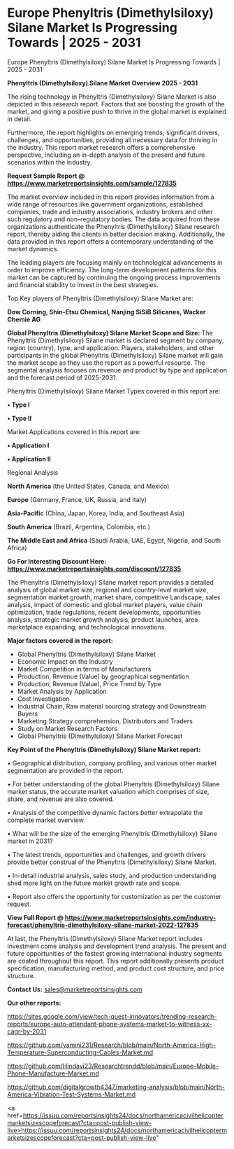 # Europe Phenyltris (Dimethylsiloxy) Silane Market Is Progressing Towards | 2025 - 2031
Europe Phenyltris (Dimethylsiloxy) Silane Market Is Progressing Towards | 2025 - 2031

<Strong> Phenyltris (Dimethylsiloxy) Silane Market Overview 2025 - 2031</strong>

The rising technology in Phenyltris (Dimethylsiloxy) Silane Market is also depicted in this research report. Factors that are boosting the growth of the market, and giving a positive push to thrive in the global market is explained in detail.

Furthermore, the report highlights on emerging trends, significant drivers, challenges, and opportunities, providing all necessary data for thriving in the industry. This report market research offers a comprehensive perspective, including an in-depth analysis of the present and future scenarios within the industry.

<strong>Request Sample Report @ <a href=https://www.marketreportsinsights.com/sample/127835>https://www.marketreportsinsights.com/sample/127835</a></strong>

The market overview included in this report provides information from a wide range of resources like government organizations, established companies, trade and industry associations, industry brokers and other such regulatory and non-regulatory bodies. The data acquired from these organizations authenticate the Phenyltris (Dimethylsiloxy) Silane research report, thereby aiding the clients in better decision making. Additionally, the data provided in this report offers a contemporary understanding of the market dynamics.

The leading players are focusing mainly on technological advancements in order to improve efficiency. The long-term development patterns for this market can be captured by continuing the ongoing process improvements and financial stability to invest in the best strategies.

Top Key players of Phenyltris (Dimethylsiloxy) Silane Market are:

<strong>Dow Corning, Shin-Etsu Chemical, Nanjing SiSiB Silicanes, Wacker Chemie AG</strong>

<strong><b>Global Phenyltris (Dimethylsiloxy) Silane Market Scope and Size:</b></strong>
The Phenyltris (Dimethylsiloxy) Silane market is declared segment by company, region (country), type, and application. Players, stakeholders, and other participants in the global Phenyltris (Dimethylsiloxy) Silane market will gain the market scope as they use the report as a powerful resource. The segmental analysis focuses on revenue and product by type and application and the forecast period of 2025-2031.

Phenyltris (Dimethylsiloxy) Silane Market Types covered in this report are:

<strong>• Type I

• Type II</strong>

Market Applications covered in this report are:

<strong>• Application I

• Application II</strong> 

Regional Analysis

<strong>North America</strong> (the United States, Canada, and Mexico)

<strong>Europe</strong> (Germany, France, UK, Russia, and Italy)

<strong>Asia-Pacific</strong> (China, Japan, Korea, India, and Southeast Asia)

<strong>South America</strong> (Brazil, Argentina, Colombia, etc.)

<strong>The Middle East and Africa</strong> (Saudi Arabia, UAE, Egypt, Nigeria, and South Africa)

<strong>Go For Interesting Discount Here: <a href=https://www.marketreportsinsights.com/discount/127835>https://www.marketreportsinsights.com/discount/127835</a></strong>

The Phenyltris (Dimethylsiloxy) Silane market report provides a detailed analysis of global market size, regional and country-level market size, segmentation market growth, market share, competitive Landscape, sales analysis, impact of domestic and global market players, value chain optimization, trade regulations, recent developments, opportunities analysis, strategic market growth analysis, product launches, area marketplace expanding, and technological innovations.

<strong><b>Major factors covered in the report:</b></strong>
<ul>
  <li>Global Phenyltris (Dimethylsiloxy) Silane Market </li>
  <li>Economic Impact on the Industry</li>
  <li>Market Competition in terms of Manufacturers</li>
  <li>Production, Revenue (Value) by geographical segmentation</li>
  <li>Production, Revenue (Value), Price Trend by Type</li>
  <li>Market Analysis by Application</li>
  <li>Cost Investigation</li>
  <li>Industrial Chain, Raw material sourcing strategy and Downstream Buyers</li>
  <li>Marketing Strategy comprehension, Distributors and Traders</li>
  <li>Study on Market Research Factors</li>
  <li>Global Phenyltris (Dimethylsiloxy) Silane Market Forecast</li>
</ul>

<strong><b>Key Point of the Phenyltris (Dimethylsiloxy) Silane Market report:</b></strong>

• Geographical distribution, company profiling, and various other market segmentation are provided in the report.

• For better understanding of the global Phenyltris (Dimethylsiloxy) Silane market status, the accurate market valuation which comprises of size, share, and revenue are also covered.

• Analysis of the competitive dynamic factors better extrapolate the complete market overview

• What will be the size of the emerging Phenyltris (Dimethylsiloxy) Silane market in 2031?

• The latest trends, opportunities and challenges, and growth drivers provide better construal of the Phenyltris (Dimethylsiloxy) Silane Market.

• In-detail industrial analysis, sales study, and production understanding shed more light on the future market growth rate and scope.

• Report also offers the opportunity for customization as per the customer request.

<strong><b>View Full Report @ <a href=https://www.marketreportsinsights.com/industry-forecast/phenyltris-dimethylsiloxy-silane-market-2022-127835>https://www.marketreportsinsights.com/industry-forecast/phenyltris-dimethylsiloxy-silane-market-2022-127835</a></b></strong>


At last, the Phenyltris (Dimethylsiloxy) Silane Market report includes investment come analysis and development trend analysis. The present and future opportunities of the fastest growing international industry segments are coated throughout this report. This report additionally presents product specification, manufacturing method, and product cost structure, and price structure.

<strong>Contact Us:</strong>
sales@marketreportsinsights.com

<strong>Our other reports:</strong>

<a href=https://sites.google.com/view/tech-quest-innovators/trending-research-reports/europe-auto-attendant-phone-systems-market-to-witness-xx-cagr-by-2031>https://sites.google.com/view/tech-quest-innovators/trending-research-reports/europe-auto-attendant-phone-systems-market-to-witness-xx-cagr-by-2031</a>

<a href=https://github.com/yamini231/Research/blob/main/North-America-High-Temperature-Superconducting-Cables-Market.md>https://github.com/yamini231/Research/blob/main/North-America-High-Temperature-Superconducting-Cables-Market.md</a>

<a href=https://github.com/Hindavi23/Researchtrendd/blob/main/Europe-Mobile-Phone-Manufacture-Market.md>https://github.com/Hindavi23/Researchtrendd/blob/main/Europe-Mobile-Phone-Manufacture-Market.md</a>

<a href=https://github.com/digitalgrowth4347/marketing-analysis/blob/main/North-America-Vibration-Test-Systems-Market.md>https://github.com/digitalgrowth4347/marketing-analysis/blob/main/North-America-Vibration-Test-Systems-Market.md</a>

<a href=https://issuu.com/reportsinsights24/docs/northamericacivilhelicoptermarketsizescopeforecast?cta=post-publish-view-live>https://issuu.com/reportsinsights24/docs/northamericacivilhelicoptermarketsizescopeforecast?cta=post-publish-view-live</a>"
